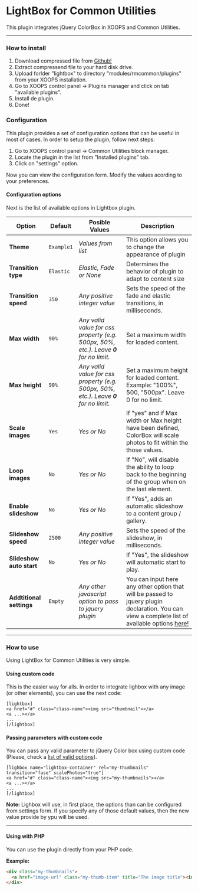 LightBox for Common Utilities
========

This plugin integrates jQuery ColorBox in XOOPS and Common Utilities.

---

### How to install

1. Download compressed file from [Github!](https://github.com/bitcero/lightbox/)
2. Extract compressend file to your hard disk drive.
3. Upload forlder "lightbox" to directory "modules/rmcommon/plugins" from your XOOPS installation.
4. Go to XOOPS control panel -> Plugins manager and click on tab "available plugins".
5. Install de plugin.
6. Done!

### Configuration
This plugin provides a set of configuration options that can be useful in most of cases. In order to setup the plugin, follow next steps:

1. Go to XOOPS control panel -> Common Utilities block manager.
2. Locate the plugin in the list from "Installed plugins" tab.
3. Click on "settings" option.

Now you can view the configuration form. Modify the values acording to your preferences.

#### Configuration options
Next is the list of available options in Lightbox plugin.

| Option | Default | Posible Values | Description |
|--------|---------|----------------|-------------|
|**Theme**| `Example1` | *Values from list* | This option allows you to change the appearance of plugin |
|**Transition type** | `Elastic` | *Elastic, Fade or None* | Determines the behavior of plugin to adapt to content size |
| **Transition speed** | `350` | *Any positive integer value* | Sets the speed of the fade and elastic transitions, in milliseconds. |
| **Max width** | `90%` | *Any valid value for css property (e.g. 500px, 50%, etc.). Leave **0** for no limit.* | Set a maximum width for loaded content. |
| **Max height** | `90%` | *Any valid value for css property (e.g. 500px, 50%, etc.). Leave **0** for no limit.* | Set a maximum height for loaded content. Example: "100%", 500, "500px". Leave 0 for no limit. |
| **Scale images** | `Yes` | *Yes or No* | If "yes" and if Max width or Max height have been defined, ColorBox will scale photos to fit within the those values. |
| **Loop images** | `No` | *Yes or No* | If "No", will disable the ability to loop back to the beginning of the group when on the last element. |
| **Enable slideshow** | `No` | *Yes or No* | If "Yes", adds an automatic slideshow to a content group / gallery. |
| **Slideshow speed** | `2500` | *Any positive integer value* | Sets the speed of the slideshow, in milliseconds. |
| **Slideshow auto start** | `No` | *Yes or No* | If "Yes", the slideshow will automatic start to play. |
| **Addtitional settings** | `Empty` | *Any other javascript option to pass to jquery plugin* | You can input here any other option that will be passed to jquery plugin declaration. You can view a complete list of available options [here!](http://www.jacklmoore.com/colorbox/) |
---

### How to use
Using LightBox for Common Utilities is very simple.

#### Using custom code
This is the easier way for alls. In order to integrate lighbox with any image (or other elements), you can use the next code:

```
[lightbox]
<a href="#" class="class-name"><img src="thumbnail"></a>
<a ...></a>
...
[/lightbox]
```
#### Passing parameters with custom code
You can pass any valid parameter to jQuery Color box using custom code (Please, check a [list of valid options](http://www.jacklmoore.com/colorbox/)).

```
[lighbox name="lightbox-container" rel="my-thumbnails" transition="fase" scalePhotos="true"]
<a href="#" class="class-name"><img src="my-thumbnails"></a>
<a ...></a>
...
[/lightbox]
```
**Note:** Lighbox will use, in first place, the options than can be configured from settings form. If you specify any of those default values, then the new value provide by ypu will be used.

-----

#### Using with PHP
You can use the plugin directly from your PHP code.

**Example:**

```html
<div class="my-thumbnails">
  <a href="image-url" class="my-thumb-item" title="The image title"><img src="thumb-url"></a>
</div>
```
